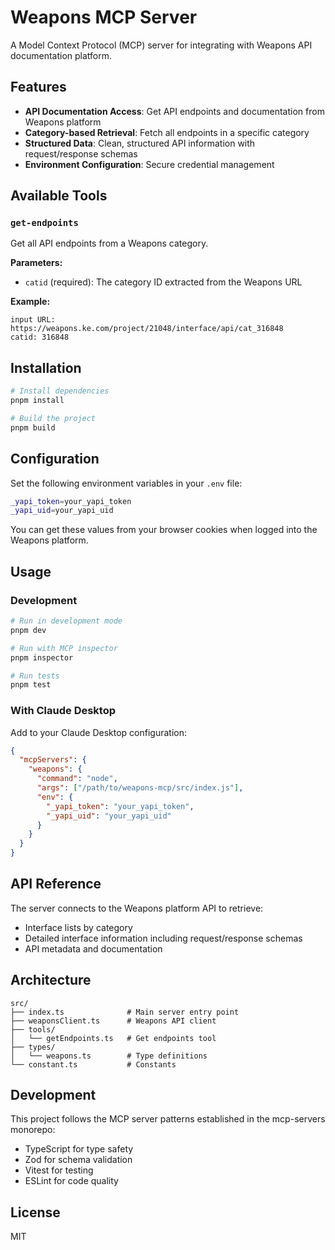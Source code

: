 # Weapons MCP Server

A Model Context Protocol (MCP) server for integrating with Weapons API documentation platform.

## Features

- **API Documentation Access**: Get API endpoints and documentation from Weapons platform
- **Category-based Retrieval**: Fetch all endpoints in a specific category
- **Structured Data**: Clean, structured API information with request/response schemas
- **Environment Configuration**: Secure credential management

## Available Tools

### `get-endpoints`
Get all API endpoints from a Weapons category.

**Parameters:**
- `catid` (required): The category ID extracted from the Weapons URL

**Example:**
```
input URL: https://weapons.ke.com/project/21048/interface/api/cat_316848
catid: 316848
```

## Installation

```bash
# Install dependencies
pnpm install

# Build the project
pnpm build
```

## Configuration

Set the following environment variables in your `.env` file:

```bash
_yapi_token=your_yapi_token
_yapi_uid=your_yapi_uid
```

You can get these values from your browser cookies when logged into the Weapons platform.

## Usage

### Development

```bash
# Run in development mode
pnpm dev

# Run with MCP inspector
pnpm inspector

# Run tests
pnpm test
```

### With Claude Desktop

Add to your Claude Desktop configuration:

```json
{
  "mcpServers": {
    "weapons": {
      "command": "node",
      "args": ["/path/to/weapons-mcp/src/index.js"],
      "env": {
        "_yapi_token": "your_yapi_token",
        "_yapi_uid": "your_yapi_uid"
      }
    }
  }
}
```

## API Reference

The server connects to the Weapons platform API to retrieve:

- Interface lists by category
- Detailed interface information including request/response schemas
- API metadata and documentation

## Architecture

```
src/
├── index.ts              # Main server entry point
├── weaponsClient.ts      # Weapons API client
├── tools/
│   └── getEndpoints.ts   # Get endpoints tool
├── types/
│   └── weapons.ts        # Type definitions
└── constant.ts           # Constants
```

## Development

This project follows the MCP server patterns established in the mcp-servers monorepo:

- TypeScript for type safety
- Zod for schema validation
- Vitest for testing
- ESLint for code quality

## License

MIT 
